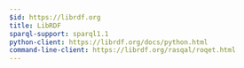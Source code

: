 ```yaml
---
$id: https://librdf.org
title: LibRDF
sparql-support: sparql1.1
python-client: https://librdf.org/docs/python.html
command-line-client: https://librdf.org/rasqal/roqet.html
---
```

